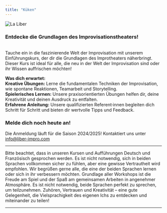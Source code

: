 ```yaml
---
title: "Küken"
---
```


<img src="../../../images/10.webp" alt="La Liber">

### Entdecke die Grundlagen des Improvisationstheaters!

\
Tauche ein in die faszinierende Welt der Improvisation mit unserem Einführungskurs, der dir die Grundlagen des Improtheaters näherbringt. Dieser Kurs ist ideal für alle, die neu in der Welt der Improvisation sind oder ihr Wissen auffrischen möchten!

**Was dich erwartet:**\
**Kreative Übungen:** Lerne die fundamentalen Techniken der Improvisation, wie spontane Reaktionen, Teamarbeit und Storytelling.\
**Spielerisches Lernen:** Unsere praxisorientierten Übungen helfen dir, deine Kreativität und deinen Ausdruck zu entfalten.\
**Erfahrene Anleitung:** Unsere qualifizierten Referent·innen begleiten dich Schritt für Schritt und bieten dir wertvolle Tipps und Feedback.

### Melde dich noch heute an!

Die Anmeldung läuft für die Saison 2024/2025! Kontaktiert uns unter info@liber-impro.com 

---

Bitte beachtet, dass in unseren Kursen und Aufführungen Deutsch und Französisch gesprochen werden. Es ist nicht notwendig, sich in beiden Sprachen vollkommen sicher zu fühlen, aber eine gewisse Vertrautheit wird empfohlen. Wir begrüßen gerne alle, die eine der beiden Sprachen lernen oder sich in ihr verbessern möchten. Grundlage aller Workshops ist die Freude am Spiel und der Spaß am gemeinsamen Arbeiten in angenehmer Atmosphäre. Es ist nicht notwendig, beide Sprachen perfekt zu sprechen, um teilzunehmen. Zuhören, Vertrauen und Kreativität – eine gute Gelegenheit, die Vielsprachigkeit des eigenen Ichs zu entdecken und miteinander zu teilen! 

---
